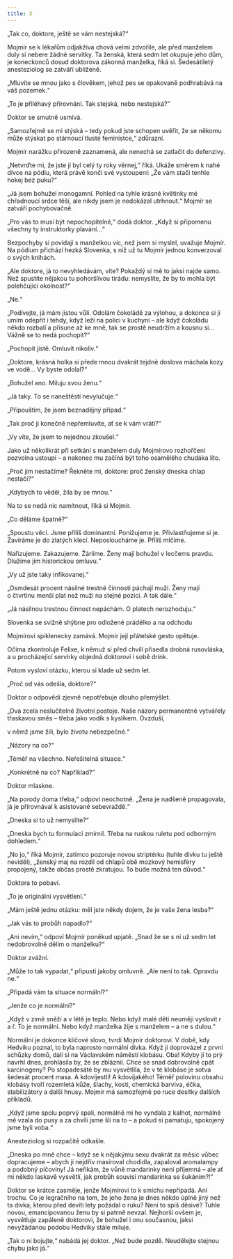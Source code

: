 ```yaml
---
title: X
---
```


„Tak co, doktore, ještě se vám nestejská?“

Mojmír se k lékařům odjakživa chová velmi zdvořile, ale před manželem duly si nebere žádné servítky. Ta ženská, která sedm let okupuje jeho dům, je koneckonců dosud doktorova zákonná manželka, říká si. Šedesátiletý anesteziolog se zatváří ublíženě.

„Mluvíte se mnou jako s člověkem, jehož pes se opakovaně podhrabává na váš pozemek.“

„To je přiléhavý přirovnání. Tak stejská, nebo nestejská?“

Doktor se smutně usmívá.

„Samozřejmě se mi stýská – tedy pokud jste schopen uvěřit, že se někomu může stýskat po stárnoucí tlusté feministce,“ zdůrazní.

Mojmír narážku přirozeně zaznamená, ale nenechá se zatlačit do defenzivy.

„Netvrďte mi, že jste jí byl celý ty roky věrnej,“ říká. Ukáže směrem k nahé dívce na pódiu, která právě končí své vystoupení: „Že vám stačí tenhle hokej bez puku?“

„Já jsem bohužel monogamní. Pohled na tyhle krásné květinky mé chřadnoucí srdce těší, ale nikdy jsem je nedokázal utrhnout.“ Mojmír se zatváří pochybovačně.

„Pro vás to musí být nepochopitelné,“ dodá doktor. „Když si připomenu všechny ty instruktorky plavání...“

Bezpochyby si povídají s manželkou víc, než jsem si myslel, uvažuje Mojmír. Na pódium přichází hezká Slovenka, s níž už tu Mojmír jednou konverzoval o svých knihách.

„Ale doktore, já to nevyhledávám, víte? Pokaždý si mě to jaksi najde samo. Než spustíte nějakou tu pohoršlivou tirádu: nemyslíte, že by to mohla být polehčující okolnost?“

„Ne.“

„Podívejte, já mám jistou vůli. Odolám čokoládě za výlohou, a dokonce si ji umím odepřít i tehdy, když leží na polici v kuchyni – ale když čokoládu někdo rozbalí a přisune až ke mně, tak se prostě neudržím a kousnu si... Vážně se to nedá pochopit?“

„Pochopit jistě. Omluvit nikoliv.“

„Doktore, krásná holka si přede mnou dvakrát tejdně doslova máchala kozy ve vodě... Vy byste odolal?“

„Bohužel ano. Miluju svou ženu.“

„Já taky. To se naneštěstí nevylučuje.“

„Připouštím, že jsem beznadějný případ.“

„Tak proč ji konečně nepřemluvíte, ať se k vám vrátí?“

„Vy víte, že jsem to nejednou zkoušel.“

Jako už několikrát při setkání s manželem duly Mojmírovo rozhořčení pozvolna ustoupí – a nakonec mu začíná být toho osamělého chudáka líto.

„Proč jim nestačíme? Řekněte mi, doktore: proč ženský dneska chlap nestačí?“

„Kdybych to věděl, žila by se mnou.“

Na to se nedá nic namítnout, říká si Mojmír.

„Co děláme špatně?“

„Spoustu věcí. Jsme příliš dominantní. Ponižujeme je. Přivlastňujeme si je. Zavíráme je do zlatých klecí. Neposloucháme je. Příliš mlčíme.

Nařizujeme. Zakazujeme. Žárlíme. Ženy mají bohužel v lecčems pravdu. Dlužíme jim historickou omluvu.“

„Vy už jste taky infikovanej.“

„Osmdesát procent násilné trestné činnosti páchají muži. Ženy mají o čtvrtinu menší plat než muži na stejné pozici. A tak dále.“

„Já násilnou trestnou činnost nepáchám. O platech nerozhoduju.“

Slovenka se svižně shýbne pro odložené prádélko a na odchodu

Mojmírovi spiklenecky zamává. Mojmír její přátelské gesto opětuje.

Očima zkontroluje Felixe, k němuž si před chvílí přisedla drobná rusovláska, a u procházející servírky objedná doktorovi i sobě drink.

Potom vysloví otázku, kterou si klade už sedm let.

„Proč od vás odešla, doktore?“

Doktor o odpovědi zjevně nepotřebuje dlouho přemýšlet.

„Dva zcela neslučitelné životní postoje. Naše názory permanentně vytvářely třaskavou směs – třeba jako vodík s kyslíkem. Ovzduší,

v němž jsme žili, bylo životu nebezpečné.“

„Názory na co?“

„Téměř na všechno. Neřešitelná situace.“

„Konkrétně na co? Například?“

Doktor mlaskne.

„Na porody doma třeba,“ odpoví neochotně. „Žena je nadšeně propagovala, já je přirovnával k asistované sebevraždě.“

„Dneska si to už nemyslíte?“

„Dneska bych tu formulaci zmírnil. Třeba na ruskou ruletu pod odborným dohledem.“

„No jo,“ říká Mojmír, zatímco pozoruje novou striptérku (tuhle dívku tu ještě neviděl), „ženský maj na rozdíl od chlapů obě mozkový hemisféry propojený, takže občas prostě zkratujou. To bude možná ten důvod.“

Doktora to pobaví.

„To je originální vysvětlení.“

„Mám ještě jednu otázku: měl jste někdy dojem, že je vaše žena lesba?“

„Jak vás to probůh napadlo?“

„Ani nevím,“ odpoví Mojmír poněkud upjatě. „Snad že se s ní už sedm let nedobrovolně dělím o manželku?“

Doktor zvážní.

„Může to tak vypadat,“ připustí jakoby omluvně. „Ale není to tak. Opravdu ne.“

„Připadá vám ta situace normální?“

„Jenže co je normální?“

„Když v zimě sněží a v létě je teplo. Nebo když malé děti neumějí vyslovit r a ř. To je normální. Nebo když manželka žije s manželem – a ne s dulou.“

Normální je dokonce klíčové slovo, tvrdí Mojmír doktorovi. V době, kdy Hedviku poznal, to byla naprosto normální dívka. Když ji doprovázel z první schůzky domů, dali si na Václavském náměstí klobásu. Oba! Kdyby jí to prý navrhl dnes, prohlásila by, že se zbláznil. Chce se snad dobrovolně cpát karcinogeny? Po stopadesáté by mu vysvětlila, že v té klobáse je sotva šedesát procent masa. A kdovíjestli! A kdovíjakého! Téměř polovinu obsahu klobásy tvoří rozemletá kůže, šlachy, kosti, chemická barviva, éčka, stabilizátory a další hnusy. Mojmír má samozřejmě po ruce desítky dalších příkladů.

„Když jsme spolu poprvý spali, normálně mi ho vyndala z kalhot, normálně mě vzala do pusy a za chvíli jsme šli na to – a pokud si pamatuju, spokojený jsme byli voba.“

Anesteziolog si rozpačitě odkašle.

„Dneska po mně chce – když se k nějakýmu sexu dvakrát za měsíc vůbec dopracujeme – abych jí nejdřív masíroval chodidla, zapaloval aromalampy a podobný píčoviny! Já neřikám, že vůně mandarinky neni příjemná – ale ať mi někdo laskavě vysvětlí, jak probůh souvisí mandarinka se šukáním?!“

Doktor se krátce zasměje, jenže Mojmírovi to k smíchu nepřipadá. Ani trochu. Co je legračního na tom, že jeho žena je dnes někdo úplně jiný než ta dívka, kterou před devíti lety požádal o ruku? Není to spíš děsivé? Tuhle novou, emancipovanou ženu by si patrně nevzal. Nejhorší ovšem je, vysvětluje zapáleně doktorovi, že bohužel i onu současnou, jaksi nevyžádanou podobu Hedviky stále miluje.

„Tak o ni bojujte,“ nabádá jej doktor. „Než bude pozdě. Neudělejte stejnou chybu jako já.“
